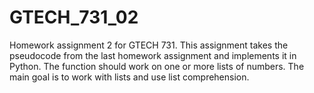 # GTECH_731_02
Homework assignment 2 for GTECH 731. This assignment takes the pseudocode from the last homework assignment and implements it in Python. The function should work on one or more lists of numbers. The main goal is to work with lists and use list comprehension.
